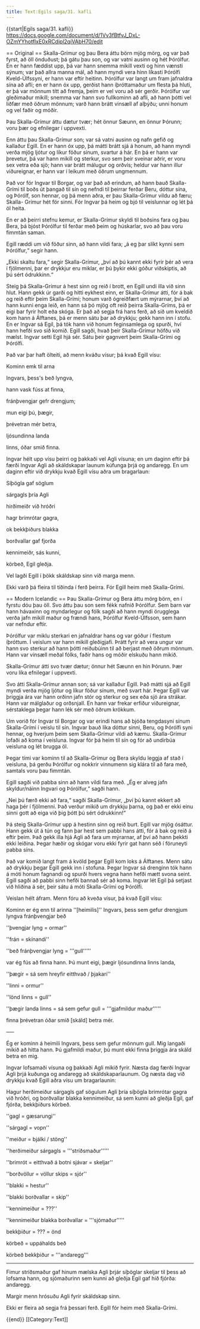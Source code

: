```yaml
---
title: Text:Egils saga/31. kafli
---
```



{{start|Egils saga/31. kafli}}
https://docs.google.com/document/d/1Vv3fBtfvJ_DxL-OZmYYhotfIxE0xRCdipl2qiVAbH70/edit

== Original ==
Skalla-Grímur og þau Bera áttu börn mjög mörg, og var það fyrst, að öll önduðust; þá gátu þau son, og var vatni ausinn og hét Þórólfur. En er hann fæddist upp, þá var hann snemma mikill vexti og hinn vænsti sýnum; var það allra manna mál, að hann myndi vera hinn líkasti Þórólfi Kveld-Úlfssyni, er hann var eftir heitinn. Þórólfur var langt um fram jafnaldra sína að afli; en er hann óx upp, gerðist hann íþróttamaður um flesta þá hluti, er þá var mönnum títt að fremja, þeim er vel voru að sér gerðir. Þórólfur var gleðimaður mikill; snemma var hann svo fullkominn að afli, að hann þótti vel liðfær með öðrum mönnum; varð hann brátt vinsæll af alþýðu; unni honum og vel faðir og móðir.

Þau Skalla-Grímur áttu dætur tvær; hét önnur Sæunn, en önnur Þórunn; voru þær og efnilegar í uppvexti.

Enn áttu þau Skalla-Grímur son; var sá vatni ausinn og nafn gefið og kallaður Egill. En er hann óx upp, þá mátti brátt sjá á honum, að hann myndi verða mjög ljótur og líkur föður sínum, svartur á hár. En þá er hann var þrevetur, þá var hann mikill og sterkur, svo sem þeir sveinar aðrir, er voru sex vetra eða sjö; hann var brátt málugur og orðvís; heldur var hann illur viðureignar, er hann var í leikum með öðrum ungmennum.

Það vor fór Ingvar til Borgar, og var það að erindum, að hann bauð Skalla-Grími til boðs út þangað til sín og nefndi til þeirrar ferðar Beru, dóttur sína, og Þórólf, son hennar, og þá menn aðra, er þau Skalla-Grímur vildu að færu; Skalla- Grímur hét för sinni. Fór Ingvar þá heim og bjó til veislunnar og lét þá öl heita.

En er að þeirri stefnu kemur, er Skalla-Grímur skyldi til boðsins fara og þau Bera, þá bjóst Þórólfur til ferðar með þeim og húskarlar, svo að þau voru fimmtán saman.

Egill ræddi um við föður sinn, að hann vildi fara; „á eg þar slíkt kynni sem Þórólfur,“ segir hann.

„Ekki skaltu fara,“ segir Skalla-Grímur, „því að þú kannt ekki fyrir þér að vera í fjölmenni, þar er drykkjur eru miklar, er þú þykir ekki góður viðskiptis, að þú sért ódrukkinn.“

Steig þá Skalla-Grímur á hest sinn og reið í brott, en Egill undi illa við sinn hlut. Hann gekk úr garði og hitti eykhest einn, er Skalla-Grímur átti, fór á bak og reið eftir þeim Skalla-Grími; honum varð ógreiðfært um mýrarnar, því að hann kunni enga leið, en hann sá þó mjög oft reið þeirra Skalla-Gríms, þá er eigi bar fyrir holt eða skóga. Er það að segja frá hans ferð, að síð um kveldið kom hann á Álftanes, þá er menn sátu þar að drykkju; gekk hann inn í stofu. En er Ingvar sá Egil, þá tók hann við honum feginsamlega og spurði, hví hann hefði svo síð komið. Egill sagði, hvað þeir Skalla-Grímur höfðu við mælst. Ingvar setti Egil hjá sér. Sátu þeir gagnvert þeim Skalla-Grími og Þórólfi.

Það var þar haft ölteiti, að menn kváðu vísur; þá kvað Egill vísu:

Kominn emk til arna

Ingvars, þess's beð lyngva,

hann vask fúss at finna,

fránþvengjar gefr drengjum;

mun eigi þú, þægir,

þrévetran mér betra,

ljósundinna landa

linns, óðar smið finna.

Ingvar hélt upp vísu þeirri og þakkaði vel Agli vísuna; en um daginn eftir þá færði Ingvar Agli að skáldskapar launum kúfunga þrjá og andaregg. En um daginn eftir við drykkju kvað Egill vísu aðra um bragarlaun:

Síþögla gaf söglum

sárgagls þría Agli

hirðimeiðr við hróðri

hagr brimrótar gagra,

ok bekkþiðurs blakka

borðvallar gaf fjorða

kennimeiðr, sás kunni,

körbeð, Egil gleðja.

Vel lagði Egill í þökk skáldskap sinn við marga menn.

Ekki varð þá fleira til tíðinda í ferð þeirra. Fór Egill heim með Skalla-Grími.

== Modern Icelandic ==
Þau Skalla-Grímur og Bera áttu mörg börn, en í fyrstu dóu þau öll. Svo áttu þau son sem fékk nafnið Þórólfur. Sem barn var hann hávaxinn og myndarlegur og fólk sagði að hann myndi örugglega verða jafn mikill maður og frændi hans, Þórólfur Kveld-Úlfsson, sem hann var nefndur eftir.

Þórólfur var miklu sterkari en jafnaldrar hans og var góður í flestum íþróttum. Í veislum var hann mikill gleðigjafi. Þrátt fyrir að vera ungur var hann svo sterkur að hann þótti reiðubúinn til að berjast með öðrum mönnum. Hann var vinsæll meðal fólks, faðir hans og móðir elskuðu hann mikið.

Skalla-Grímur átti svo tvær dætur; önnur hét Sæunn en hin Þórunn. Þær voru líka efnilegar í uppvexti.

Svo átti Skalla-Grímur annan son; sá var kallaður Egill. Það mátti sjá að Egill myndi verða mjög ljótur og líkur föður sínum, með svart hár. Þegar Egill var þriggja ára var hann orðinn jafn stór og sterkur og sex eða sjö ára strákar. Hann var málglaður og orðsnjall. En hann var frekar erfiður viðureignar, sérstaklega þegar hann lék sér með öðrum krökkum.

Um vorið fór Ingvar til Borgar og var erindi hans að bjóða tengdasyni sínum Skalla-Grími í veislu til sín. Ingvar bauð líka dóttur sinni, Beru, og Þórólfi syni hennar, og hverjum þeim sem Skalla-Grímur vildi að kæmu. Skalla-Grímur lofaði að koma í veisluna. Ingvar fór þá heim til sín og fór að undirbúa veisluna og lét brugga öl.

Þegar tími var kominn til að Skalla-Grímur og Bera skyldu leggja af stað í veisluna, þá gerðu Þórólfur og nokkrir vinnumenn sig klára til að fara með, samtals voru þau fimmtán.

Egill sagði við pabba sinn að hann vildi fara með. „Ég er alveg jafn skyldur/náinn Ingvari og Þórólfur,“ sagði hann.

„Nei þú færð ekki að fara,“ sagði Skalla-Grímur, „því þú kannt ekkert að haga þér í fjölmenni. Það verður mikið um drykkju þarna, og það er ekki einu sinni gott að eiga við þig þótt þú sért ódrukkinn!“

Þá steig Skalla-Grímur upp á hestinn sinn og reið burt. Egill var mjög ósáttur. Hann gekk út á tún og fann þar hest sem pabbi hans átti, fór á bak og reið á eftir þeim. Það gekk illa hjá Agli að fara um mýrarnar, af því að hann þekkti ekki leiðina. Þegar hæðir og skógar voru ekki fyrir gat hann séð í föruneyti pabba síns.

Það var komið langt fram á kvöld þegar Egill kom loks á Álftanes. Menn sátu að drykkju þegar Egill gekk inn í stofuna. Þegar Ingvar sá drenginn tók hann á móti honum fagnandi og spurði hvers vegna hann hefði mætt svona seint. Egill sagði að pabbi sinn hefði bannað sér að koma. Ingvar lét Egil þá setjast við hliðina á sér, þeir sátu á móti Skalla-Grími og Þórólfi.

Veislan hélt áfram. Menn fóru að kveða vísur, þá kvað Egill vísu:

Kominn er ég enn til arinna ''[heimilis]'' Ingvars, þess sem gefur drengjum lyngva fránþvengjar beð

''þvengjar lyng = ormar''

''frán = skínandi''

''beð fránþvengjar lyng = '''gull'''''

var ég fús að finna hann. Þú munt eigi, þægir ljósundinna linns landa,

''þægir = sá sem hreyfir eitthvað / þjakari''

''linni = ormur''

''lönd linns = gull''

''þægir landa linns = sá sem gefur gull = '''gjafmildur maður'''''

finna þrévetran óðar smið [skáld] betra mér.

–––

Ég er kominn á heimili Ingvars, þess sem gefur mönnum gull. Mig langaði mikið að hitta hann. Þú gjafmildi maður, þú munt ekki finna þriggja ára skáld betra en mig.

Ingvar lofsamaði vísuna og þakkaði Agli mikið fyrir. Næsta dag færði Ingvar Agli þrjá kuðunga og andaregg að skáldskaparlaunum. Og næsta dag við drykkju kvað Egill aðra vísu um bragarlaunin:

Hagur herðimeiður sárgagls gaf sögulum Agli þría síþögla brimrótar gagra við hróðri, og borðvallar blakka kennimeiður, sá sem kunni að gleðja Egil, gaf fjórða, bekkþiðurs körbeð.

''gagl = gæsarungi''

''sárgagl = vopn''

''meiður = bjálki / stöng''

''herðimeiður sárgagls = '''stríðsmaður'''''

''brimrót = eitthvað á botni sjávar = skeljar''

''borðvöllur = völlur skips = sjór''

''blakki = hestur''

''blakki borðvallar = skip''

''kennimeiður = ???''

''kennimeiður blakka borðvallar = '''sjómaður'''''

bekkþiður = ??? = önd

körbeð = uppáhalds beð

körbeð bekkþiður = '''andaregg'''

---

Fimur stríðsmaður gaf hinum mælska Agli þrjár síþöglar skeljar til þess að lofsama hann, og sjómaðurinn sem kunni að gleðja Egil gaf hið fjórða: andaregg.

Margir menn hrósuðu Agli fyrir skáldskap sinn.

Ekki er fleira að segja frá þessari ferð. Egill fór heim með Skalla-Grími.

{{end}}
<noinclude>[[Category:Text]]</noinclude>